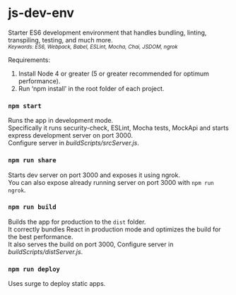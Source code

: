 # js-dev-env
Starter ES6 development environment that handles bundling, linting, transpiling, testing, and much more.<br>
<sub><i>Keywords: ES6, Webpack, Babel, ESLint, Mocha, Chai, JSDOM, ngrok </i></sub>

Requirements:
1. Install Node 4 or greater (5 or greater recommended for optimum performance).
2. Run ‘npm install’ in the root folder of each project.

### `npm start`
Runs the app in development mode.<br>
Specifically it runs security-check, ESLint, Mocha tests, MockApi and starts express development server on port 3000.<br>
Configure server in <i>buildScripts/srcServer.js</i>.

### `npm run share`
Starts dev server on port 3000 and exposes it using ngrok.<br>
You can also expose already running server on port 3000 with `npm run ngrok`.

### `npm run build`
Builds the app for production to the `dist` folder.<br>
It correctly bundles React in production mode and optimizes the build for the best performance.<br>
It also serves the build on port 3000, Configure server in <i>buildScripts/distServer.js</i>.

### `npm run deploy`
Uses surge to deploy static apps.
